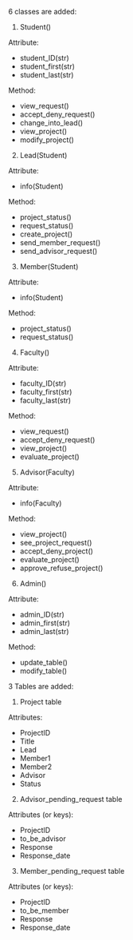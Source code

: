 6 classes are added:

1. Student()

Attribute:

- student_ID(str)
- student_first(str)
- student_last(str)

Method:

- view_request()
- accept_deny_request()
- change_into_lead()
- view_project()
- modify_project()

2. Lead(Student)

Attribute:

- info(Student)

Method:

- project_status()
- request_status()
- create_project()
- send_member_request()
- send_advisor_request()

3. Member(Student)

Attribute:

- info(Student)

Method:

- project_status()
- request_status()

4. Faculty()

Attribute:

- faculty_ID(str)
- faculty_first(str)
- faculty_last(str)

Method:

- view_request()
- accept_deny_request()
- view_project()
- evaluate_project()

5. Advisor(Faculty)

Attribute:

- info(Faculty)

Method:

- view_project()
- see_project_request()
- accept_deny_project()
- evaluate_project()
- approve_refuse_project()

6. Admin()

Attribute:

- admin_ID(str)
- admin_first(str)
- admin_last(str)

Method:

- update_table()
- modify_table()


3 Tables are added:

1. Project table

Attributes:
- ProjectID
- Title
- Lead
- Member1
- Member2
- Advisor
- Status

2. Advisor_pending_request table

Attributes (or keys):
- ProjectID
- to_be_advisor
- Response
- Response_date

3. Member_pending_request table

Attributes (or keys):
- ProjectID
- to_be_member
- Response
- Response_date
